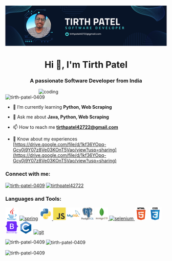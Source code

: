 ![logo](https://github.com/tirth-patel-0409/tirth-patel-0409/blob/main/Banner.png)

<h1 align="center">Hi 👋, I'm Tirth Patel</h1>
<h3 align="center">A passionate Software Developer from India</h3>

<img align="right" alt="coding" width="400" src="https://user-images.githubusercontent.com/55389276/140866485-8fb1c876-9a8f-4d6a-98dc-08c4981eaf70.gif">


<p align="left"> <img src="https://komarev.com/ghpvc/?username=tirth-patel-0409&label=Profile%20views&color=0e75b6&style=flat" alt="tirth-patel-0409" /> </p>

- 🌱 I’m currently learning **Python, Web Scraping**

- 💬 Ask me about **Java, Python, Web Scraping**

- 📫 How to reach me **tirthpatel42722@gmail.com**

- 📄 Know about my experiences [https://drive.google.com/file/d/1kf36YOpq-Gcy0j9Y07z8Ve03KOnT5Vao/view?usp=sharing](https://drive.google.com/file/d/1kf36YOpq-Gcy0j9Y07z8Ve03KOnT5Vao/view?usp=sharing)

<h3 align="left">Connect with me:</h3>
<p align="left">
<a href="https://linkedin.com/in/tirth-patel-0409" target="blank"><img align="center" src="https://raw.githubusercontent.com/rahuldkjain/github-profile-readme-generator/master/src/images/icons/Social/linked-in-alt.svg" alt="tirth-patel-0409" height="30" width="40" /></a>
<a href="https://www.hackerrank.com/tirthpatel42722" target="blank"><img align="center" src="https://raw.githubusercontent.com/rahuldkjain/github-profile-readme-generator/master/src/images/icons/Social/hackerrank.svg" alt="tirthpatel42722" height="30" width="40" /></a>
</p>

<h3 align="left">Languages and Tools:</h3>
<p align="left">
<a href="https://www.java.com" target="_blank" rel="noreferrer"> <img src="https://raw.githubusercontent.com/devicons/devicon/master/icons/java/java-original.svg" alt="java" width="40" height="40"/></a> 
<a href="https://spring.io/" target="_blank" rel="noreferrer"> <img src="https://www.vectorlogo.zone/logos/springio/springio-icon.svg" alt="spring" width="40" height="40"/></a>
<a href="https://www.python.org" target="_blank" rel="noreferrer"> <img src="https://raw.githubusercontent.com/devicons/devicon/master/icons/python/python-original.svg" alt="python" width="40" height="40"/> </a>
<a href="https://developer.mozilla.org/en-US/docs/Web/JavaScript" target="_blank" rel="noreferrer"> <img src="https://raw.githubusercontent.com/devicons/devicon/master/icons/javascript/javascript-original.svg" alt="javascript" width="40" height="40"/></a> 
<a href="https://www.mysql.com/" target="_blank" rel="noreferrer"> <img src="https://raw.githubusercontent.com/devicons/devicon/master/icons/mysql/mysql-original-wordmark.svg" alt="mysql" width="40" height="40"/></a> 
<a href="https://www.postgresql.org" target="_blank" rel="noreferrer"> <img src="https://raw.githubusercontent.com/devicons/devicon/master/icons/postgresql/postgresql-original-wordmark.svg" alt="postgresql" width="40" height="40"/></a>
<a href="https://www.mongodb.com/" target="_blank" rel="noreferrer"> <img src="https://raw.githubusercontent.com/devicons/devicon/master/icons/mongodb/mongodb-original-wordmark.svg" alt="mongodb" width="40" height="40"/> </a> 
<a href="https://www.selenium.dev" target="_blank" rel="noreferrer"> <img src="https://raw.githubusercontent.com/detain/svg-logos/780f25886640cef088af994181646db2f6b1a3f8/svg/selenium-logo.svg" alt="selenium" width="40" height="40"/> </a>
<a href="https://www.w3.org/html/" target="_blank" rel="noreferrer"> <img src="https://raw.githubusercontent.com/devicons/devicon/master/icons/html5/html5-original-wordmark.svg" alt="html5" width="40" height="40"/></a> 
<a href="https://www.w3schools.com/css/" target="_blank" rel="noreferrer"> <img src="https://raw.githubusercontent.com/devicons/devicon/master/icons/css3/css3-original-wordmark.svg" alt="css3" width="40" height="40"/></a> 
<a href="https://getbootstrap.com" target="_blank" rel="noreferrer"> <img src="https://raw.githubusercontent.com/devicons/devicon/master/icons/bootstrap/bootstrap-plain-wordmark.svg" alt="bootstrap" width="40" height="40"/></a> 
<a href="https://www.cprogramming.com/" target="_blank" rel="noreferrer"> <img src="https://raw.githubusercontent.com/devicons/devicon/master/icons/c/c-original.svg" alt="c" width="40" height="40"/></a> 
<a href="https://git-scm.com/" target="_blank" rel="noreferrer"> <img src="https://www.vectorlogo.zone/logos/git-scm/git-scm-icon.svg" alt="git" width="40" height="40"/></a> 
</p>

<p><img align="left" src="https://github-readme-stats.vercel.app/api/top-langs?username=tirth-patel-0409&show_icons=true&locale=en&layout=compact" alt="tirth-patel-0409" /></p>

<p>&nbsp;<img align="center" src="https://github-readme-stats.vercel.app/api?username=tirth-patel-0409&show_icons=true&locale=en" alt="tirth-patel-0409" /></p>

<p><img align="center" src="https://github-readme-streak-stats.herokuapp.com/?user=tirth-patel-0409&" alt="tirth-patel-0409" /></p>
